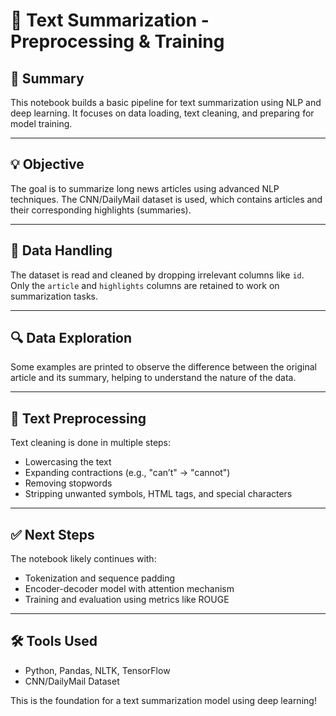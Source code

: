 
# 📝 Text Summarization - Preprocessing & Training

## 📌 Summary

This notebook builds a basic pipeline for text summarization using NLP and deep learning. It focuses on data loading, text cleaning, and preparing for model training.

---

## 💡 Objective

The goal is to summarize long news articles using advanced NLP techniques. The CNN/DailyMail dataset is used, which contains articles and their corresponding highlights (summaries).

---

## 📂 Data Handling

The dataset is read and cleaned by dropping irrelevant columns like `id`. Only the `article` and `highlights` columns are retained to work on summarization tasks.

---

## 🔍 Data Exploration

Some examples are printed to observe the difference between the original article and its summary, helping to understand the nature of the data.

---

## 🧹 Text Preprocessing

Text cleaning is done in multiple steps:
- Lowercasing the text
- Expanding contractions (e.g., "can’t" → "cannot")
- Removing stopwords
- Stripping unwanted symbols, HTML tags, and special characters

---

## ✅ Next Steps

The notebook likely continues with:
- Tokenization and sequence padding
- Encoder-decoder model with attention mechanism
- Training and evaluation using metrics like ROUGE

---

## 🛠️ Tools Used

- Python, Pandas, NLTK, TensorFlow
- CNN/DailyMail Dataset

This is the foundation for a text summarization model using deep learning!

